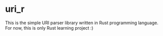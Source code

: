 # uri_r

This is the simple URI parser library written in Rust programming language. For now, this is only Rust learning project :)

